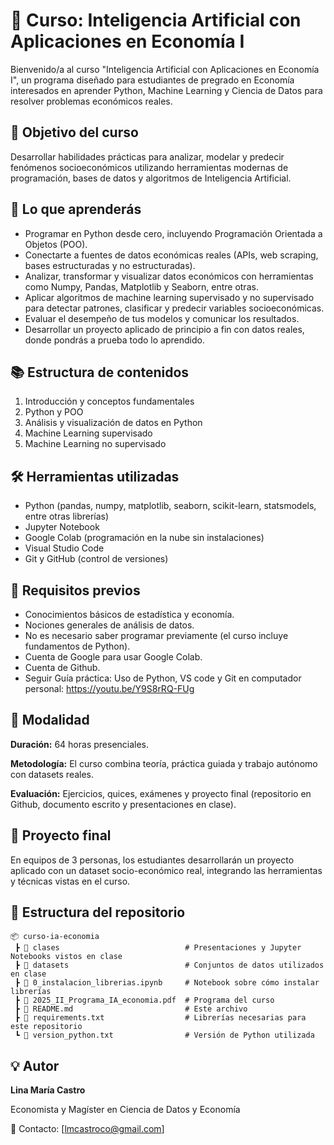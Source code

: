 # 🤖 Curso: Inteligencia Artificial con Aplicaciones en Economía I

Bienvenido/a al curso "Inteligencia Artificial con Aplicaciones en Economía I", un programa diseñado para estudiantes de pregrado en Economía interesados en aprender Python, Machine Learning y Ciencia de Datos para resolver problemas económicos reales.

## 🎯 Objetivo del curso

Desarrollar habilidades prácticas para analizar, modelar y predecir fenómenos socioeconómicos utilizando herramientas modernas de programación, bases de datos y algoritmos de Inteligencia Artificial.

## 🚀 Lo que aprenderás

- Programar en Python desde cero, incluyendo Programación Orientada a Objetos (POO).
- Conectarte a fuentes de datos económicas reales (APIs, web scraping, bases estructuradas y no estructuradas).
- Analizar, transformar y visualizar datos económicos con herramientas como Numpy, Pandas, Matplotlib y Seaborn, entre otras.
- Aplicar algoritmos de machine learning supervisado y no supervisado para detectar patrones, clasificar y predecir variables socioeconómicas.
- Evaluar el desempeño de tus modelos y comunicar los resultados.
- Desarrollar un proyecto aplicado de principio a fin con datos reales, donde pondrás a prueba todo lo aprendido.

## 📚 Estructura de contenidos

1. Introducción y conceptos fundamentales
2. Python y POO
3. Análisis y visualización de datos en Python
4. Machine Learning supervisado
5. Machine Learning no supervisado

## 🛠 Herramientas utilizadas

- Python (pandas, numpy, matplotlib, seaborn, scikit-learn, statsmodels, entre otras librerías)
- Jupyter Notebook 
- Google Colab (programación en la nube sin instalaciones)
- Visual Studio Code
- Git y GitHub (control de versiones)

## 📌 Requisitos previos

- Conocimientos básicos de estadística y economía.
- Nociones generales de análisis de datos.
- No es necesario saber programar previamente (el curso incluye fundamentos de Python).
- Cuenta de Google para usar Google Colab.
- Cuenta de Github.
- Seguir Guía práctica: Uso de Python, VS code y Git en computador personal: https://youtu.be/Y9S8rRQ-FUg

## 📅 Modalidad

**Duración:** 64 horas presenciales.

**Metodología:** El curso combina teoría, práctica guiada y trabajo autónomo con datasets reales.

**Evaluación:** Ejercicios, quices, exámenes y proyecto final (repositorio en Github, documento escrito y presentaciones en clase).

## 🧠 Proyecto final

En equipos de 3 personas, los estudiantes desarrollarán un proyecto aplicado con un dataset socio-económico real, integrando las herramientas y técnicas vistas en el curso.

## 📂 Estructura del repositorio
```
📦 curso-ia-economia
 ┣ 📂 clases                            # Presentaciones y Jupyter Notebooks vistos en clase
 ┣ 📂 datasets                          # Conjuntos de datos utilizados en clase
 ┣ 📄 0_instalacion_librerias.ipynb     # Notebook sobre cómo instalar librerías
 ┣ 📄 2025_II_Programa_IA_economia.pdf  # Programa del curso
 ┣ 📄 README.md                         # Este archivo
 ┣ 📄 requirements.txt                  # Librerías necesarias para este repositorio
 ┗ 📄 version_python.txt                # Versión de Python utilizada
```

## 💡 Autor

**Lina María Castro**

Economista y Magíster en Ciencia de Datos y Economía

📧 Contacto: [lmcastroco@gmail.com]